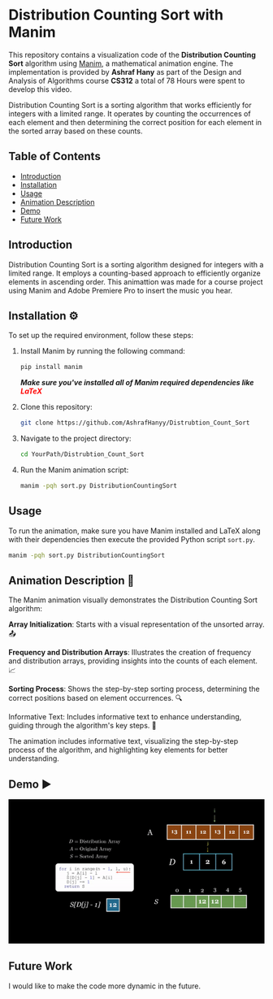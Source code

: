 # Distribution Counting Sort with Manim

This repository contains a visualization code of the **Distribution Counting Sort** algorithm using [Manim](https://manim.community/), a mathematical animation engine. The implementation is provided by **Ashraf Hany** as part of the Design and Analysis of Algorithms course **CS312** a total of 78 Hours were spent to develop this video.

Distribution Counting Sort is a sorting algorithm that works efficiently for integers with a limited range. It operates by counting the occurrences of each element and then determining the correct position for each element in the sorted array based on these counts.

## Table of Contents

- [Introduction](#Introduction)
- [Installation](#Installation)
- [Usage](#usage)
- [Animation Description](#Animation-Description)
- [Demo](#Demo)
- [Future Work](#Future-Work)

## Introduction

Distribution Counting Sort is a sorting algorithm designed for integers with a limited range. It employs a counting-based approach to efficiently organize elements in ascending order.
This animattion was made for a course project using Manim and Adobe Premiere Pro to insert the music you hear.

## Installation ⚙️

To set up the required environment, follow these steps:

1. Install Manim by running the following command:

   ```bash
   pip install manim
   ```
    ***Make sure you've installed all of Manim required dependencies like <span style="color:red">LaTeX</span>***

2. Clone this repository:

   ```bash
   git clone https://github.com/AshrafHanyy/Distrubtion_Count_Sort

3. Navigate to the project directory:

   ```bash
   cd YourPath/Distrubtion_Count_Sort

4. Run the Manim animation script:
   ```bash
   manim -pqh sort.py DistributionCountingSort
## Usage

To run the animation, make sure you have Manim installed and LaTeX along with their dependencies then execute the provided Python script ```sort.py```.

```bash
manim -pqh sort.py DistributionCountingSort
```
## Animation Description 🎥

The Manim animation visually demonstrates the Distribution Counting Sort algorithm:

**Array Initialization**: Starts with a visual representation of the unsorted array. 📤

**Frequency and Distribution Arrays**: Illustrates the creation of frequency and distribution arrays, providing insights into the counts of each element. 📈

**Sorting Process**: Shows the step-by-step sorting process, determining the correct positions based on element occurrences. 🔍

Informative Text: Includes informative text to enhance understanding, guiding through the algorithm's key steps. 📝

The animation includes informative text, visualizing the step-by-step process of the algorithm, and highlighting key elements for better understanding.

## Demo ▶️
![Demo GIF](demo.gif)
## Future Work
I would like to make the code more dynamic in the future.
   
